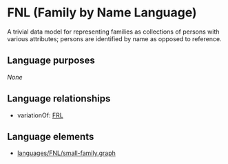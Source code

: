 # FNL (Family by Name Language)
A trivial data model for representing families as collections of persons with various attributes; persons are identified by name as opposed to reference.
## Language purposes
_None_
## Language relationships
* variationOf: [FRL](http://softlang.github.io/yas/languages/frl.html)

## Language elements
* [languages/FNL/small-family.graph](../../languages/FNL/small-family.graph)
